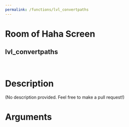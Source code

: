 ```yaml
---
permalink: /functions/lvl_convertpaths
---
```

# Room of Haha Screen  
## lvl_convertpaths  
&nbsp;  
# Description  
(No description provided. Feel free to make a pull request!) 
&nbsp;  
# Arguments


